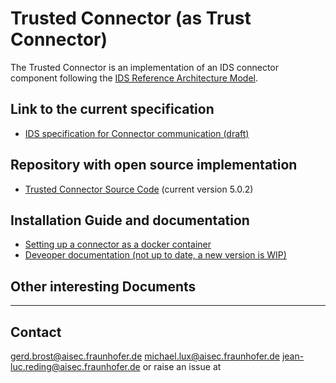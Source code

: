 # Trusted Connector (as Trust Connector)

The Trusted Connector is an implementation of an IDS connector component following the
[IDS Reference Architecture Model](https://www.internationaldataspaces.org/wp-content/uploads/2019/03/IDS-Reference-Architecture-Model-3.0.pdf).


## Link to the current specification
* [IDS specification for Connector communication (draft)](https://github.com/International-Data-Spaces-Association/IDS-G-pre/tree/connector-interaction/Communication)

## Repository with open source implementation
* [Trusted Connector Source Code](https://github.com/industrial-data-space/trusted-connector/) (current version 5.0.2)

## Installation Guide and documentation
* [Setting up a connector as a docker container](https://industrial-data-space.github.io/trusted-connector-documentation/docs/getting_started/)
* [Deveoper documentation (not up to date, a new version is WIP)](https://industrial-data-space.github.io/trusted-connector-documentation/docs/dev_core/)

## Other interesting Documents

---

## Contact
gerd.brost@aisec.fraunhofer.de
michael.lux@aisec.fraunhofer.de
jean-luc.reding@aisec.fraunhofer.de
or raise an issue at 